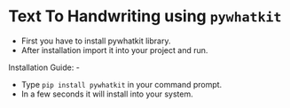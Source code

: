 # Text To Handwriting using `pywhatkit`
* First you have to install pywhatkit library.
* After installation import it into your project and run.

Installation Guide: -
* Type `pip install pywhatkit` in your command prompt.
* In a few seconds it will install into your system.
